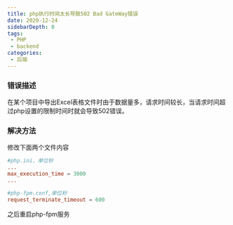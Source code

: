 ```yaml
---
title: php执行时间太长导致502 Bad GateWay错误
date: 2020-12-24
sidebarDepth: 0
tags:
 - PHP
 - backend
categories: 
 - 后端
---
```

### 错误描述
在某个项目中导出Excel表格文件时由于数据量多，请求时间较长，当请求时间超过php设置的限制时间时就会导致502错误。
### 解决方法
修改下面两个文件内容
``` conf
#php.ini，单位秒
...
max_execution_time = 3000
...

#php-fpm.conf,单位秒
request_terminate_timeout = 600
```
之后重启php-fpm服务
